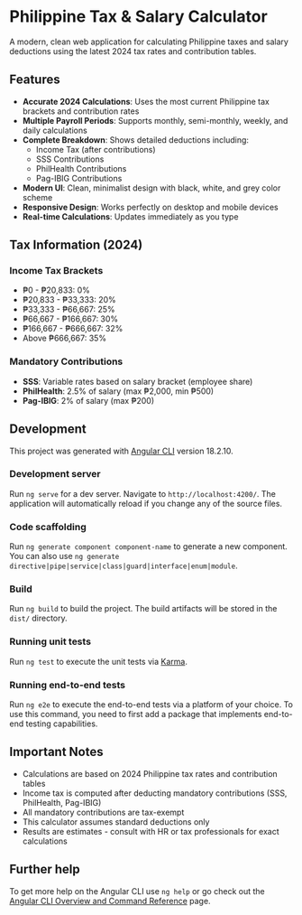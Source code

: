 # Philippine Tax & Salary Calculator

A modern, clean web application for calculating Philippine taxes and salary deductions using the latest 2024 tax rates and contribution tables.

## Features

- **Accurate 2024 Calculations**: Uses the most current Philippine tax brackets and contribution rates
- **Multiple Payroll Periods**: Supports monthly, semi-monthly, weekly, and daily calculations
- **Complete Breakdown**: Shows detailed deductions including:
  - Income Tax (after contributions)
  - SSS Contributions
  - PhilHealth Contributions
  - Pag-IBIG Contributions
- **Modern UI**: Clean, minimalist design with black, white, and grey color scheme
- **Responsive Design**: Works perfectly on desktop and mobile devices
- **Real-time Calculations**: Updates immediately as you type

## Tax Information (2024)

### Income Tax Brackets
- ₱0 - ₱20,833: 0%
- ₱20,833 - ₱33,333: 20%
- ₱33,333 - ₱66,667: 25%
- ₱66,667 - ₱166,667: 30%
- ₱166,667 - ₱666,667: 32%
- Above ₱666,667: 35%

### Mandatory Contributions
- **SSS**: Variable rates based on salary bracket (employee share)
- **PhilHealth**: 2.5% of salary (max ₱2,000, min ₱500)
- **Pag-IBIG**: 2% of salary (max ₱200)

## Development

This project was generated with [Angular CLI](https://github.com/angular/angular-cli) version 18.2.10.

### Development server

Run `ng serve` for a dev server. Navigate to `http://localhost:4200/`. The application will automatically reload if you change any of the source files.

### Code scaffolding

Run `ng generate component component-name` to generate a new component. You can also use `ng generate directive|pipe|service|class|guard|interface|enum|module`.

### Build

Run `ng build` to build the project. The build artifacts will be stored in the `dist/` directory.

### Running unit tests

Run `ng test` to execute the unit tests via [Karma](https://karma-runner.github.io).

### Running end-to-end tests

Run `ng e2e` to execute the end-to-end tests via a platform of your choice. To use this command, you need to first add a package that implements end-to-end testing capabilities.

## Important Notes

- Calculations are based on 2024 Philippine tax rates and contribution tables
- Income tax is computed after deducting mandatory contributions (SSS, PhilHealth, Pag-IBIG)
- All mandatory contributions are tax-exempt
- This calculator assumes standard deductions only
- Results are estimates - consult with HR or tax professionals for exact calculations

## Further help

To get more help on the Angular CLI use `ng help` or go check out the [Angular CLI Overview and Command Reference](https://angular.dev/tools/cli) page.
